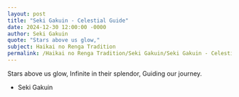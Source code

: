 ```yaml
---
layout: post
title: "Seki Gakuin - Celestial Guide"
date: 2024-12-30 12:00:00 -0000
author: Seki Gakuin
quote: "Stars above us glow,"
subject: Haikai no Renga Tradition
permalink: /Haikai no Renga Tradition/Seki Gakuin/Seki Gakuin - Celestial Guide
---
```


Stars above us glow,
Infinite in their splendor,
Guiding our journey.

- Seki Gakuin
